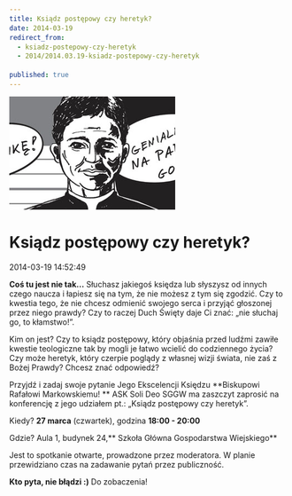 ```yaml
---
title: Ksiądz postępowy czy heretyk?
date: 2014-03-19
redirect_from: 
  - ksiadz-postepowy-czy-heretyk
  - 2014/2014.03.19-ksiadz-postepowy-czy-heretyk

published: true
---
```



![/assets/posts/2014/2014-03-19-ksiadz-postepowy-czy-heretyk/Ksiadz_postpowy_czy_heretyk01.jpg](/assets/posts/2014/2014-03-19-ksiadz-postepowy-czy-heretyk/Ksiadz_postpowy_czy_heretyk01.jpg)

# Ksiądz postępowy czy heretyk? 

<time>2014-03-19 14:52:49</time>






**Coś tu jest nie tak...**
Słuchasz jakiegoś księdza lub słyszysz od innych czego naucza i łapiesz się na tym, że nie możesz z tym się zgodzić. Czy to kwestia tego, że nie chcesz odmienić swojego serca i przyjąć głoszonej przez niego prawdy? Czy to raczej Duch Święty daje Ci znać: „nie słuchaj go, to kłamstwo!”.

Kim on jest? Czy to ksiądz postępowy, który objaśnia przed ludźmi zawiłe kwestie teologiczne tak by mogli je łatwo wcielić do codziennego życia? Czy może heretyk, który czerpie poglądy z własnej wizji świata, nie zaś z Bożej Prawdy?
Chcesz znać odpowiedź?

Przyjdź i zadaj swoje pytanie Jego Ekscelencji Księdzu **Biskupowi Rafałowi Markowskiemu!
**
ASK Soli Deo SGGW ma zaszczyt zaprosić na konferencję z jego udziałem pt.: „Ksiądz postępowy czy heretyk”.


Kiedy? **27 marca** (czwartek), godzina **18:00 - 20:00** 


<!--{{intro-break}}-->


Gdzie? Aula 1, budynek 24,** Szkoła Główna Gospodarstwa Wiejskiego**


Jest to spotkanie otwarte, prowadzone przez moderatora. W planie przewidziano czas na zadawanie pytań przez publiczność.

**Kto pyta, nie błądzi :)**
Do zobaczenia!


<!--{{json:{"created_date":"2014-03-19 14:52:49","publish_down":"2014-03-28 15:54:15","id":"5373"}}}-->